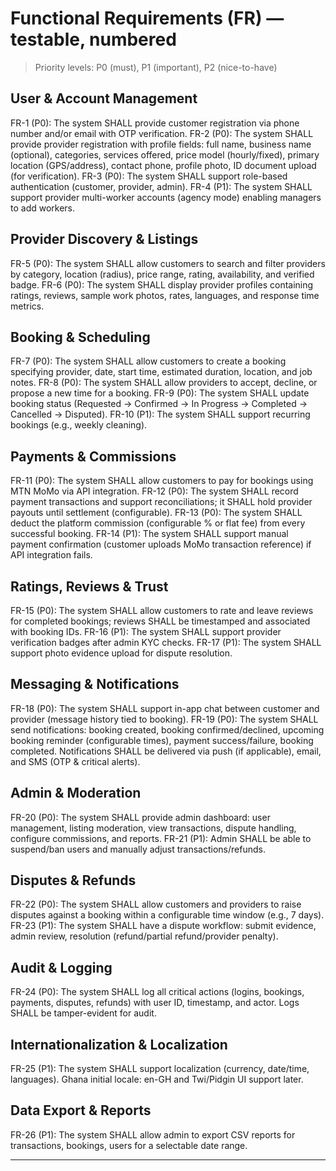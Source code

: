 # Functional Requirements (FR) — testable, numbered

> Priority levels: P0 (must), P1 (important), P2 (nice-to-have)

## User & Account Management

FR-1 (P0): The system SHALL provide customer registration via phone number and/or email with OTP verification.
FR-2 (P0): The system SHALL provide provider registration with profile fields: full name, business name (optional), categories, services offered, price model (hourly/fixed), primary location (GPS/address), contact phone, profile photo, ID document upload (for verification).
FR-3 (P0): The system SHALL support role-based authentication (customer, provider, admin).
FR-4 (P1): The system SHALL support provider multi-worker accounts (agency mode) enabling managers to add workers.

## Provider Discovery & Listings

FR-5 (P0): The system SHALL allow customers to search and filter providers by category, location (radius), price range, rating, availability, and verified badge.
FR-6 (P0): The system SHALL display provider profiles containing ratings, reviews, sample work photos, rates, languages, and response time metrics.

## Booking & Scheduling

FR-7 (P0): The system SHALL allow customers to create a booking specifying provider, date, start time, estimated duration, location, and job notes.
FR-8 (P0): The system SHALL allow providers to accept, decline, or propose a new time for a booking.
FR-9 (P0): The system SHALL update booking status (Requested → Confirmed → In Progress → Completed → Cancelled → Disputed).
FR-10 (P1): The system SHALL support recurring bookings (e.g., weekly cleaning).

## Payments & Commissions

FR-11 (P0): The system SHALL allow customers to pay for bookings using MTN MoMo via API integration.
FR-12 (P0): The system SHALL record payment transactions and support reconciliations; it SHALL hold provider payouts until settlement (configurable).
FR-13 (P0): The system SHALL deduct the platform commission (configurable % or flat fee) from every successful booking.
FR-14 (P1): The system SHALL support manual payment confirmation (customer uploads MoMo transaction reference) if API integration fails.

## Ratings, Reviews & Trust

FR-15 (P0): The system SHALL allow customers to rate and leave reviews for completed bookings; reviews SHALL be timestamped and associated with booking IDs.
FR-16 (P1): The system SHALL support provider verification badges after admin KYC checks.
FR-17 (P1): The system SHALL support photo evidence upload for dispute resolution.

## Messaging & Notifications

FR-18 (P0): The system SHALL support in-app chat between customer and provider (message history tied to booking).
FR-19 (P0): The system SHALL send notifications: booking created, booking confirmed/declined, upcoming booking reminder (configurable times), payment success/failure, booking completed. Notifications SHALL be delivered via push (if applicable), email, and SMS (OTP & critical alerts).

## Admin & Moderation

FR-20 (P0): The system SHALL provide admin dashboard: user management, listing moderation, view transactions, dispute handling, configure commissions, and reports.
FR-21 (P1): Admin SHALL be able to suspend/ban users and manually adjust transactions/refunds.

## Disputes & Refunds

FR-22 (P0): The system SHALL allow customers and providers to raise disputes against a booking within a configurable time window (e.g., 7 days).
FR-23 (P1): The system SHALL have a dispute workflow: submit evidence, admin review, resolution (refund/partial refund/provider penalty).

## Audit & Logging

FR-24 (P0): The system SHALL log all critical actions (logins, bookings, payments, disputes, refunds) with user ID, timestamp, and actor. Logs SHALL be tamper-evident for audit.

## Internationalization & Localization

FR-25 (P1): The system SHALL support localization (currency, date/time, languages). Ghana initial locale: en-GH and Twi/Pidgin UI support later.

## Data Export & Reports

FR-26 (P1): The system SHALL allow admin to export CSV reports for transactions, bookings, users for a selectable date range.

---